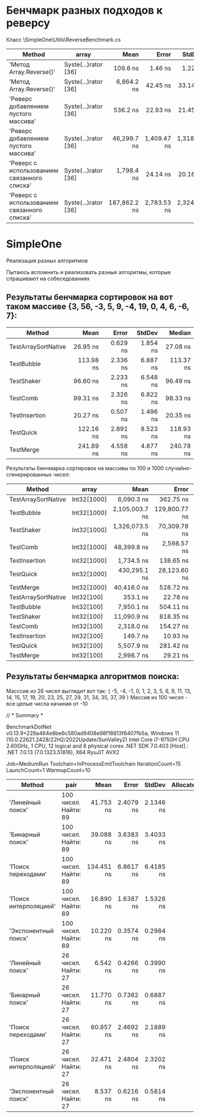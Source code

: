 # Бенчмарк разных подходов к реверсу

Класс \SimpleOne\Utils\ReverseBenchmark.cs

| Method                                      | array                | Mean         | Error       | StdDev      | Gen0   | Gen1   | Allocated |
|-------------------------------------------- |--------------------- |-------------:|------------:|------------:|-------:|-------:|----------:|
| 'Метод Array.Reverse()'                     | Syste(...)rator [36] |     109.6 ns |     1.46 ns |     1.22 ns | 0.0052 |      - |     424 B |
| 'Метод Array.Reverse()'                     | Syste(...)rator [36] |   6,864.2 ns |    42.45 ns |    33.14 ns | 0.5035 |      - |   40024 B |
| 'Реверс добавлением пустого массива'        | Syste(...)rator [36] |     536.2 ns |    22.93 ns |    21.45 ns | 0.0057 |      - |     464 B |
| 'Реверс добавлением пустого массива'        | Syste(...)rator [36] |  46,299.7 ns | 1,409.47 ns | 1,318.42 ns | 0.4883 |      - |   40064 B |
| 'Реверс c использованием связанного списка' | Syste(...)rator [36] |   1,798.4 ns |    24.14 ns |    20.16 ns | 0.0610 |      - |    4880 B |
| 'Реверс c использованием связанного списка' | Syste(...)rator [36] | 187,862.2 ns | 2,783.53 ns | 2,324.38 ns | 5.8594 | 2.4414 |  480080 B |

# SimpleOne
Реализация разных алгоритмов

Пытаюсь вспомнить и реализовать разные алгоритмы, которые спрашивают на собеседованиях

## Результаты бенчмарка сортировок на вот таком массиве {3, 56, -3, 5, 9, -4, 19, 0, 4, 6, -6, 7}:

| Method              | Mean      | Error    | StdDev   | Median    |
|-------------------- |----------:|---------:|---------:|----------:|
| TestArraySortNative |  26.95 ns | 0.629 ns | 1.854 ns |  27.08 ns |
| TestBubble          | 113.98 ns | 2.336 ns | 6.887 ns | 113.37 ns |
| TestShaker          |  96.60 ns | 2.233 ns | 6.548 ns |  96.49 ns |
| TestComb            |  99.31 ns | 2.326 ns | 6.822 ns |  98.33 ns |
| TestInsertion       |  20.27 ns | 0.507 ns | 1.496 ns |  20.35 ns |
| TestQuick           | 122.16 ns | 2.891 ns | 8.523 ns | 118.93 ns |
| TestMerge           | 241.89 ns | 4.558 ns | 4.877 ns | 240.78 ns |

Результаты бенчмарка сортировок на массивы по 100 и 1000 случайно-сгенерированных чисел:

| Method              | array       | Mean           | Error         | StdDev        | Gen0   | Allocated |
|-------------------- |------------ |---------------:|--------------:|--------------:|-------:|----------:|
| TestArraySortNative | Int32[1000] |     6,090.3 ns |     362.75 ns |     339.32 ns |      - |         - |
| TestBubble          | Int32[1000] | 2,105,003.7 ns | 129,800.77 ns | 121,415.72 ns |      - |       3 B |
| TestShaker          | Int32[1000] | 1,326,073.5 ns |  70,309.78 ns |  62,327.79 ns |      - |       1 B |
| TestComb            | Int32[1000] |    48,399.8 ns |   2,598.57 ns |   2,430.71 ns |      - |         - |
| TestInsertion       | Int32[1000] |     1,734.5 ns |     138.65 ns |     129.70 ns |      - |         - |
| TestQuick           | Int32[1000] |   430,295.1 ns |  28,123.60 ns |  26,306.84 ns |      - |         - |
| TestMerge           | Int32[1000] |    40,416.0 ns |     528.72 ns |     468.69 ns | 0.7935 |   64328 B |
| TestArraySortNative | Int32[100]  |       353.1 ns |      22.78 ns |      21.31 ns |      - |         - |
| TestBubble          | Int32[100]  |     7,950.1 ns |     504.11 ns |     471.55 ns |      - |         - |
| TestShaker          | Int32[100]  |    11,090.9 ns |     818.35 ns |     765.49 ns |      - |         - |
| TestComb            | Int32[100]  |     2,318.0 ns |     154.27 ns |     144.31 ns |      - |         - |
| TestInsertion       | Int32[100]  |       149.7 ns |      10.93 ns |      10.23 ns |      - |         - |
| TestQuick           | Int32[100]  |     5,507.9 ns |     281.42 ns |     263.24 ns |      - |         - |
| TestMerge           | Int32[100]  |     2,998.7 ns |      29.21 ns |      24.39 ns | 0.0648 |    5224 B |

## Результаты бенчмарка алгоритмов поиска:

Масссив из 26 чисел выглядит вот так: { -5, -4, -1, 0, 1, 2, 3, 5, 6, 9, 11, 13, 14, 15, 17, 19, 20, 23, 25, 27, 29, 31, 34, 35, 37, 39 }
Массив из 100 чисел - все целые числа начиная от -10


// * Summary *

BenchmarkDotNet v0.13.9+228a464e8be6c580ad9408e98f18813f6407fb5a, Windows 11 (10.0.22621.2428/22H2/2022Update/SunValley2)
Intel Core i7-9750H CPU 2.60GHz, 1 CPU, 12 logical and 6 physical cores
.NET SDK 7.0.403
  [Host] : .NET 7.0.13 (7.0.1323.51816), X64 RyuJIT AVX2

Job=MediumRun  Toolchain=InProcessEmitToolchain  IterationCount=15  
LaunchCount=1  WarmupCount=10  

| Method                | pair                 | Mean       | Error     | StdDev    | Allocated |
|---------------------- |--------------------- |-----------:|----------:|----------:|----------:|
| 'Линейный поиск'      | 100 чисел. Найти: 89 |  41.753 ns | 2.4079 ns | 2.1346 ns |         - |
| 'Бинарный поиск'      | 100 чисел. Найти: 89 |  39.088 ns | 3.6383 ns | 3.4033 ns |         - |
| 'Поиск переходами'    | 100 чисел. Найти: 89 | 134.451 ns | 6.8617 ns | 6.4185 ns |         - |
| 'Поиск интерполяцией' | 100 чисел. Найти: 89 |  16.890 ns | 1.6387 ns | 1.5328 ns |         - |
| 'Экспонентный поиск'  | 100 чисел. Найти: 89 |  10.220 ns | 0.3574 ns | 0.2984 ns |         - |
| 'Линейный поиск'      | 26 чисел. Найти: 27  |   6.542 ns | 0.4266 ns | 0.3990 ns |         - |
| 'Бинарный поиск'      | 26 чисел. Найти: 27  |  11.770 ns | 0.7362 ns | 0.6887 ns |         - |
| 'Поиск переходами'    | 26 чисел. Найти: 27  |  60.857 ns | 2.4692 ns | 2.1889 ns |         - |
| 'Поиск интерполяцией' | 26 чисел. Найти: 27  |  32.471 ns | 2.4804 ns | 2.3202 ns |         - |
| 'Экспонентный поиск'  | 26 чисел. Найти: 27  |   8.537 ns | 0.6216 ns | 0.5814 ns |         - |

